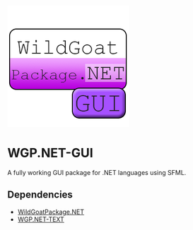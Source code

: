 ![logo](https://github.com/WildGoat07/WGP.NET-GUI/blob/master/logo.png)

# WGP.NET-GUI

A fully working GUI package for .NET languages using SFML.

## Dependencies

* [WildGoatPackage.NET](https://github.com/WildGoat07/WildGoatPackage.NET)
* [WGP.NET-TEXT](https://github.com/WildGoat07/WGP.NET-TEXT)
